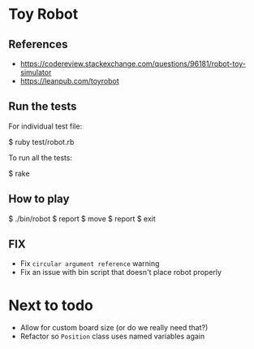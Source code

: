 # Toy Robot

## References

- https://codereview.stackexchange.com/questions/96181/robot-toy-simulator
- https://leanpub.com/toyrobot

## Run the tests

For individual test file:

  $ ruby test/robot.rb

To run all the tests:

  $ rake

## How to play

  $ ./bin/robot
  $ report
  $ move
  $ report
  $ exit

## FIX

- Fix `circular argument reference` warning
- Fix an issue with bin script that doesn't place robot properly

# Next to todo

- Allow for custom board size (or do we really need that?)
- Refactor so `Position` class uses named variables again
